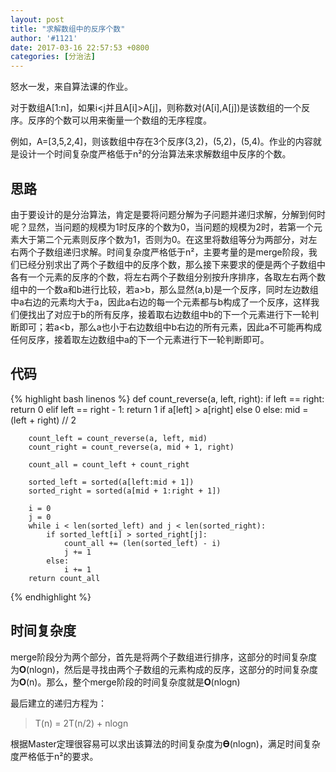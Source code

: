 ```yaml
---
layout: post
title: "求解数组中的反序个数"
author: '#1121'
date: 2017-03-16 22:57:53 +0800
categories: [分治法]
---
```


怒水一发，来自算法课的作业。

对于数组A[1:n]，如果i<j并且A[i]>A[j]，则称数对(A[i],A[j])是该数组的一个反序。反序的个数可以用来衡量一个数组的无序程度。

例如，A=[3,5,2,4]，则该数组中存在3个反序(3,2)，(5,2)，(5,4)。作业的内容就是设计一个时间复杂度严格低于n²的分治算法来求解数组中反序的个数。

## 思路

由于要设计的是分治算法，肯定是要将问题分解为子问题并递归求解，分解到何时呢？显然，当问题的规模为1时反序的个数为0，当问题的规模为2时，若第一个元素大于第二个元素则反序个数为1，否则为0。在这里将数组等分为两部分，对左右两个子数组递归求解。时间复杂度严格低于n²，主要考量的是merge阶段，我们已经分别求出了两个子数组中的反序个数，那么接下来要求的便是两个子数组中各有一个元素的反序的个数，将左右两个子数组分别按升序排序，各取左右两个数组中的一个数a和b进行比较，若a>b，那么显然(a,b)是一个反序，同时左边数组中a右边的元素均大于a，因此a右边的每一个元素都与b构成了一个反序，这样我们便找出了对应于b的所有反序，接着取右边数组中b的下一个元素进行下一轮判断即可；若a<b，那么a也小于右边数组中b右边的所有元素，因此a不可能再构成任何反序，接着取左边数组中a的下一个元素进行下一轮判断即可。

## 代码

{% highlight bash linenos %}
def count_reverse(a, left, right):
    if left == right:
        return 0
    elif left == right - 1:
        return 1 if a[left] > a[right] else 0
    else:
        mid = (left + right) // 2

        count_left = count_reverse(a, left, mid)
        count_right = count_reverse(a, mid + 1, right)

        count_all = count_left + count_right

        sorted_left = sorted(a[left:mid + 1])
        sorted_right = sorted(a[mid + 1:right + 1])

        i = 0
        j = 0
        while i < len(sorted_left) and j < len(sorted_right):
            if sorted_left[i] > sorted_right[j]:
                count_all += (len(sorted_left) - i)
                j += 1
            else:
                i += 1
        return count_all
{% endhighlight %}

## 时间复杂度

merge阶段分为两个部分，首先是将两个子数组进行排序，这部分的时间复杂度为𝚶(nlogn)，然后是寻找由两个子数组的元素构成的反序，这部分的时间复杂度为𝚶(n)。那么，整个merge阶段的时间复杂度就是𝚶(nlogn)

最后建立的递归方程为：

> T(n) = 2T(n/2) + nlogn

根据Master定理很容易可以求出该算法的时间复杂度为𝚹(nlogn)，满足时间复杂度严格低于n²的要求。